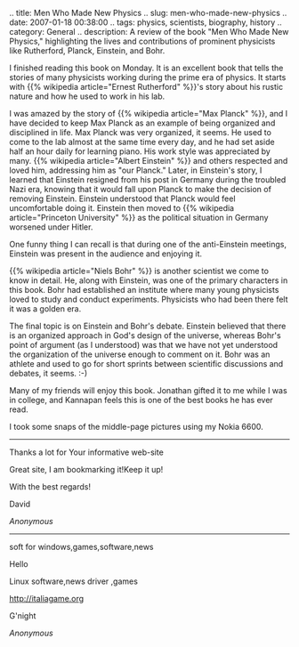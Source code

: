 .. title: Men Who Made New Physics
.. slug: men-who-made-new-physics
.. date: 2007-01-18 00:38:00
.. tags: physics, scientists, biography, history
.. category: General
.. description: A review of the book "Men Who Made New Physics," highlighting the lives and contributions of prominent physicists like Rutherford, Planck, Einstein, and Bohr.

I finished reading this book on Monday. It is an excellent book that tells the
stories of many physicists working during the prime era of physics. It starts
with {{% wikipedia article="Ernest Rutherford" %}}'s story about his rustic nature and how he used to work in his
lab.

I was amazed by the story of {{% wikipedia article="Max Planck" %}}, and I have decided to keep Max Planck
as an example of being organized and disciplined in life. Max Planck was very
organized, it seems. He used to come to the lab almost at the same time every
day, and he had set aside half an hour daily for learning piano. His work style
was appreciated by many. {{% wikipedia article="Albert Einstein" %}} and others respected and loved him, addressing
him as "our Planck." Later, in Einstein's story, I learned that Einstein
resigned from his post in Germany during the troubled Nazi era, knowing that it
would fall upon Planck to make the decision of removing Einstein. Einstein
understood that Planck would feel uncomfortable doing it. Einstein then moved to
{{% wikipedia article="Princeton University" %}} as the political situation in Germany worsened under Hitler.

One funny thing I can recall is that during one of the anti-Einstein meetings,
Einstein was present in the audience and enjoying it.

{{% wikipedia article="Niels Bohr" %}} is another scientist we come to know in detail. He, along with
Einstein, was one of the primary characters in this book. Bohr had established
an institute where many young physicists loved to study and conduct experiments.
Physicists who had been there felt it was a golden era.

The final topic is on Einstein and Bohr's debate. Einstein believed that there
is an organized approach in God's design of the universe, whereas Bohr's point
of argument (as I understood) was that we have not yet understood the
organization of the universe enough to comment on it. Bohr was an athlete and
used to go for short sprints between scientific discussions and debates, it
seems. :-)

Many of my friends will enjoy this book. Jonathan gifted it to me while I was in
college, and Kannapan feels this is one of the best books he has ever read.

I took some snaps of the middle-page pictures using my Nokia 6600.

----


Thanks a lot for Your informative web-site



Great site, I am bookmarking it!Keep it up!



With the best regards!



David

_Anonymous_

----


soft for windows,games,software,news



Hello



Linux software,news driver ,games



http://italiagame.org



G'night

_Anonymous_
